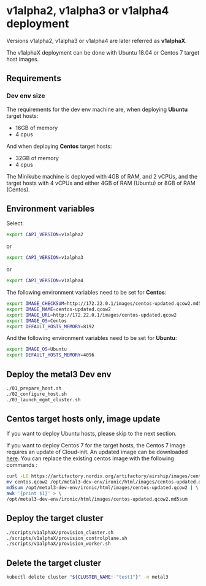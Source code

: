# v1alpha2, v1alpha3 or v1alpha4 deployment

Versions v1alpha2, v1alpha3 or v1alpha4 are later referred as **v1alphaX**.

The v1alphaX deployment can be done with Ubuntu 18.04 or Centos 7 target host
images.

## Requirements

### Dev env size

The requirements for the dev env machine are, when deploying **Ubuntu** target
hosts:

* 16GB of memory
* 4 cpus

And when deploying **Centos** target hosts:

* 32GB of memory
* 4 cpus

The Minikube machine is deployed with 4GB of RAM, and 2 vCPUs, and the target
hosts with 4 vCPUs and either 4GB of RAM (Ubuntu) or 8GB of RAM (Centos).

## Environment variables

Select:

```sh
export CAPI_VERSION=v1alpha2
```

or

```sh
export CAPI_VERSION=v1alpha3
```

or

```sh
export CAPI_VERSION=v1alpha4
```

The following environment variables need to be set for **Centos**:

```sh
export IMAGE_CHECKSUM=http://172.22.0.1/images/centos-updated.qcow2.md5sum
export IMAGE_NAME=centos-updated.qcow2
export IMAGE_URL=http://172.22.0.1/images/centos-updated.qcow2
export IMAGE_OS=Centos
export DEFAULT_HOSTS_MEMORY=8192
```

And the following environment variables need to be set for **Ubuntu**:

```sh
export IMAGE_OS=Ubuntu
export DEFAULT_HOSTS_MEMORY=4096
```

## Deploy the metal3 Dev env

```sh
./01_prepare_host.sh
./02_configure_host.sh
./03_launch_mgmt_cluster.sh
```

## Centos target hosts only, image update

If you want to deploy Ubuntu hosts, please skip to the next section.

If you want to deploy Centos 7 for the target hosts, the Centos 7 image requires
an update of Cloud-init. An updated image can be downloaded
[here](https://artifactory.nordix.org/artifactory/airship/images/centos.qcow2).
You can replace the existing centos image with the following commands :

```sh
curl -LO https://artifactory.nordix.org/artifactory/airship/images/centos.qcow2
mv centos.qcow2 /opt/metal3-dev-env/ironic/html/images/centos-updated.qcow2
md5sum /opt/metal3-dev-env/ironic/html/images/centos-updated.qcow2 | \
awk '{print $1}' > \
/opt/metal3-dev-env/ironic/html/images/centos-updated.qcow2.md5sum
```

## Deploy the target cluster

```sh
./scripts/v1alphaX/provision_cluster.sh
./scripts/v1alphaX/provision_controlplane.sh
./scripts/v1alphaX/provision_worker.sh
```

## Delete the target cluster

```sh
kubectl delete cluster "${CLUSTER_NAME:-"test1"}" -n metal3
```
